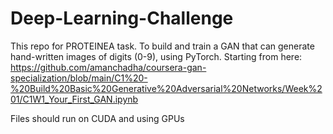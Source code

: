 # Deep-Learning-Challenge

This repo for PROTEINEA task.
To build and train a GAN that can generate hand-written images of digits (0-9), using PyTorch. Starting from here: https://github.com/amanchadha/coursera-gan-specialization/blob/main/C1%20-%20Build%20Basic%20Generative%20Adversarial%20Networks/Week%201/C1W1_Your_First_GAN.ipynb

Files should run on CUDA and using GPUs
